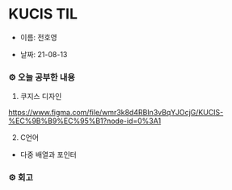 # KUCIS TIL

- 이름: 전호영

- 날짜: 21-08-13

### ⚙️ 오늘 공부한 내용

1. 쿠지스 디자인

https://www.figma.com/file/wmr3k8d4RBIn3vBqYJOcjG/KUCIS-%EC%9B%B9%EC%95%B1?node-id=0%3A1

2. C언어

- 다중 배열과 포인터

### ⚙️ 회고
